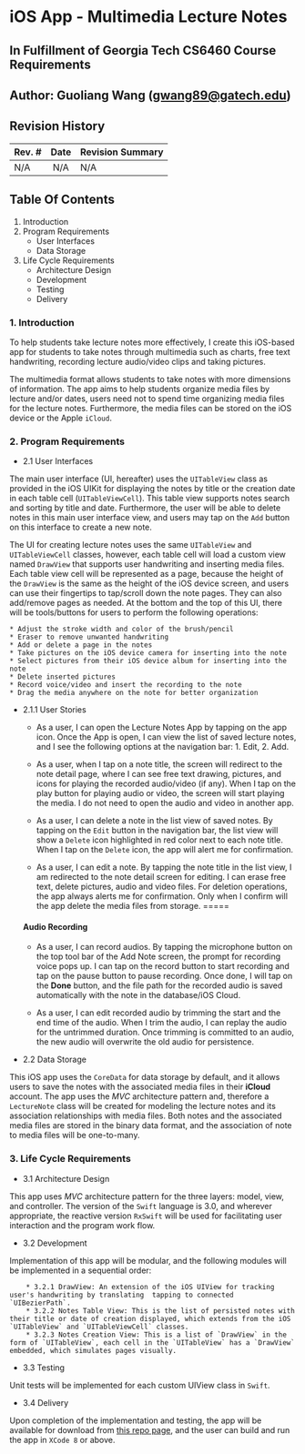 # iOS App - Multimedia Lecture Notes
## In Fulfillment of Georgia Tech CS6460 Course Requirements
## Author: Guoliang Wang (gwang89@gatech.edu)


## Revision History
| Rev. #        | Date          |  Revision Summary  |
| ------------- |:-------------:| :------------------|
| N/A           | N/A           | N/A                |


## Table Of Contents

1. Introduction
2. Program Requirements
   * User Interfaces
   * Data Storage
3. Life Cycle Requirements
   * Architecture Design
   * Development
   * Testing
   * Delivery

### 1. Introduction
 To help students take lecture notes more effectively, I create this iOS-based app for students to take notes through multimedia such as charts, free text handwriting, recording lecture audio/video clips and taking pictures.

 The multimedia format allows students to take notes with more dimensions of information. The app aims to help students organize media files by lecture and/or dates, users need not to spend time
 organizing media files for the lecture notes. Furthermore, the media files can be stored on the
 iOS device or the Apple `iCloud`.

### 2. Program Requirements
* 2.1 User Interfaces

 The main user interface (UI, hereafter) uses the `UITableView` class as provided in the iOS UIKit for displaying the notes by title or the creation date in each table cell (`UITableViewCell`). This table view supports notes search and sorting by title and date. Furthermore, the user will be able to delete notes in this main user interface view, and users may tap on the `Add` button on this interface to create a new note.

 The UI for creating lecture notes uses the same `UITableView` and `UITableViewCell` classes, however, each table cell will load a custom view named `DrawView` that supports user handwriting and inserting media files. Each table view cell will be represented as a page, because the height of the `DrawView` is the same as the height of the iOS device screen, and users can use their fingertips to tap/scroll down the note pages. They can also add/remove pages as needed. At the bottom and the top of this UI, there will be tools/buttons for users to perform the following operations:

    * Adjust the stroke width and color of the brush/pencil
    * Eraser to remove unwanted handwriting
    * Add or delete a page in the notes
    * Take pictures on the iOS device camera for inserting into the note
    * Select pictures from their iOS device album for inserting into the note
    * Delete inserted pictures
    * Record voice/video and insert the recording to the note
    * Drag the media anywhere on the note for better organization

* 2.1.1 User Stories
    - As a user, I can open the Lecture Notes App by tapping on the app icon. Once the App is open, I can view the list of saved lecture notes, and I see the following options at the navigation bar: 1. Edit, 2. Add.

    - As a user, when I tap on a note title, the screen will redirect to the note detail page, where I can see free text drawing, pictures, and icons for playing the recorded audio/video (if any). When I tap on the play button for playing audio or video, the screen will start playing the media. I do not need to open the audio and video in another app.

    - As a user, I can delete a note in the list view of saved notes. By tapping on the `Edit` button in the navigation bar, the list view will show a `Delete` icon highlighted in red color next to each note title. When I tap on the `Delete` icon, the app will alert me for confirmation.

    - As a user, I can edit a note. By tapping the note title in the list view, I am redirected to the note detail screen for editing. I can erase free text, delete pictures, audio and video files. For deletion operations, the app always alerts me for confirmation. Only when I confirm will the app delete the media files from storage.
    =====
    #### Audio Recording ###
    
    - As a user, I can record audios. By tapping the microphone button on the top tool bar of the Add Note screen, the prompt for recording voice pops up. I can tap on the record button to start recording and tap on the pause button to pause recording. Once done, I will tap on the **Done** button, and the file path for the recorded audio is saved automatically with the note in the database/iOS Cloud.

    - As a user, I can edit recorded audio by trimming the start and the end time of the audio. When I trim the audio, I can replay the audio for the untrimmed duration. Once trimming is committed to an audio, the new audio will overwrite the old audio for persistence.

* 2.2 Data Storage

This iOS app uses the `CoreData` for data storage by default, and it allows users to save the notes with the associated media files in their **iCloud** account. The app uses the *MVC* architecture pattern and, therefore a `LectureNote` class will be created for modeling the lecture notes and its association relationships with media files. Both notes and the associated media files are stored in the binary data format, and the association of note to media files will be one-to-many.


### 3. Life Cycle Requirements
* 3.1 Architecture Design

This app uses *MVC* architecture pattern for the three layers: model, view, and controller. The version of the `Swift` language is 3.0, and wherever appropriate, the reactive version `RxSwift` will be used for facilitating user interaction and the program work flow.

* 3.2 Development

Implementation of this app will be modular, and the following modules will be implemented in a sequential order:

        * 3.2.1 DrawView: An extension of the iOS UIView for tracking user's handwriting by translating  tapping to connected `UIBezierPath`.
        * 3.2.2 Notes Table View: This is the list of persisted notes with their title or date of creation displayed, which extends from the iOS `UITableView` and `UITableViewCell` classes.
        * 3.2.3 Notes Creation View: This is a list of `DrawView` in the form of `UITableView`, each cell in the `UITableView` has a `DrawView` embedded, which simulates pages visually.

* 3.3 Testing

Unit tests will be implemented for each custom UIView class in `Swift`.

* 3.4 Delivery

Upon completion of the implementation and testing, the app will be available for download from [this repo page](https://github.com/rcholic/LectureNotes-iOS), and the user can build and run the app in `XCode 8` or above.
